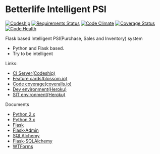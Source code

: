 
# Betterlife Intelligent PSI
[![Codeship](https://img.shields.io/codeship/d6c1ddd0-16a3-0132-5f85-2e35c05e22b1/master.svg)](https://codeship.com/projects/87463)
[![Requirements Status](https://requires.io/github/betterlife/flask-psi/requirements.svg?branch=master)](https://requires.io/github/betterlife/flask-psi/requirements/?branch=master)
[![Code Climate](https://codeclimate.com/github/betterlife/flask-erp/badges/gpa.svg)](https://codeclimate.com/github/betterlife/flask-erp)
[![Coverage Status](https://coveralls.io/repos/betterlife/flask-erp/badge.svg?branch=HEAD&service=github)](https://coveralls.io/github/betterlife/flask-erp?branch=HEAD)
[![Code Health](https://landscape.io/github/betterlife/flask-psi/master/landscape.svg?style=flat)](https://landscape.io/github/betterlife/flask-psi/master)


Flask based Intelligent PSI(Purchase, Sales and Inventory) system

- Python and Flask based.
- Try to be intelligent

Links:

  - [CI Server(Codeship)](https://codeship.com/projects/87463)
  - [Feature cards(blossom.io)](https://www.blossom.io/app/rqcbha2bizepjjw27h3ztqa7ke/fxnyifnw4zbo5bqt56cwgzlhpi/board)
  - [Code coverage(coveralls.io)](https://coveralls.io/github/betterlife/flask-erp)
  - [Dev environment(Heroku)](http://betterlife-flask-dev.herokuapp.com/)
  - [SIT environment(Heroku)](http://betterlife-flask.herokuapp.com/)

Documents
  - [Python 2.x](https://docs.python.org/2/)
  - [Python 3.x](https://docs.python.org/3/)
  - [Flask](http://flask.pocoo.org/docs/dev/)
  - [Flask-Admin](http://flask-admin.readthedocs.org/en/latest/)
  - [SQLAlchemy](http://docs.sqlalchemy.org/en/rel_1_0/)
  - [Flask-SQLAlchemy](https://pythonhosted.org/Flask-SQLAlchemy/index.html)
  - [WTForms](http://wtforms.readthedocs.org/en/latest/forms.html)
